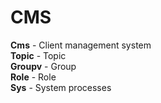 # CMS 

**Cms**    - Client management system    
**Topic**  - Topic    
**Groupv** - Group   
**Role**   - Role   
**Sys**    - System processes   



